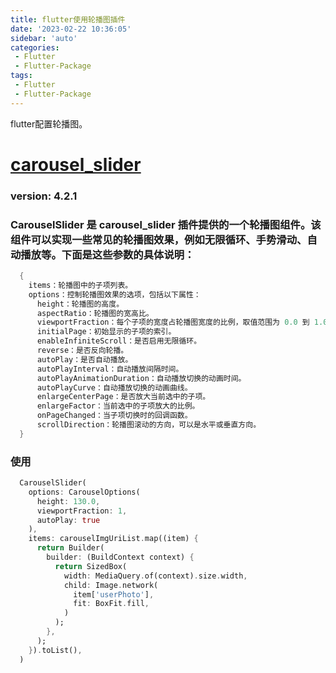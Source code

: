 ```yaml
---
title: flutter使用轮播图插件
date: '2023-02-22 10:36:05'
sidebar: 'auto'
categories:
 - Flutter
 - Flutter-Package
tags:
 - Flutter
 - Flutter-Package
---
```



flutter配置轮播图。
<!-- more -->

# [carousel_slider](https://pub.dev/packages/carousel_slider)

### version: 4.2.1

### CarouselSlider 是 carousel_slider 插件提供的一个轮播图组件。该组件可以实现一些常见的轮播图效果，例如无限循环、手势滑动、自动播放等。下面是这些参数的具体说明：
  ```dart
    {
      items：轮播图中的子项列表。
      options：控制轮播图效果的选项，包括以下属性：
        height：轮播图的高度。
        aspectRatio：轮播图的宽高比。
        viewportFraction：每个子项的宽度占轮播图宽度的比例，取值范围为 0.0 到 1.0。
        initialPage：初始显示的子项的索引。
        enableInfiniteScroll：是否启用无限循环。
        reverse：是否反向轮播。
        autoPlay：是否自动播放。
        autoPlayInterval：自动播放间隔时间。
        autoPlayAnimationDuration：自动播放切换的动画时间。
        autoPlayCurve：自动播放切换的动画曲线。
        enlargeCenterPage：是否放大当前选中的子项。
        enlargeFactor：当前选中的子项放大的比例。
        onPageChanged：当子项切换时的回调函数。
        scrollDirection：轮播图滚动的方向，可以是水平或垂直方向。
    }
  ```

### 使用
  ```dart
    CarouselSlider(
      options: CarouselOptions(
        height: 130.0,
        viewportFraction: 1,
        autoPlay: true
      ),
      items: carouselImgUriList.map((item) {
        return Builder(
          builder: (BuildContext context) {
            return SizedBox(
              width: MediaQuery.of(context).size.width,
              child: Image.network(
                item['userPhoto'],
                fit: BoxFit.fill,
              )
            );
          },
        );
      }).toList(),
    )
  ```